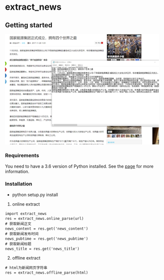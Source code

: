 # extract_news

## Getting started
![新闻图片](./doc/news.png)
### Requirements

You need to have a 3.6 version of Python installed. See the  [page](https://www.python.org/) for more information.

### Installation

* python setup.py install
1. online extract

```
import extract_news
res = extract_news.online_parse(url)
# 获取新闻正文
news_content = res.get('news_content')
# 获取新闻发布时间
news_pubtime = res.get('news_pubtime')
# 获取新闻标题
news_title = res.get('news_title')
```

2. offline extract
```
# html为新闻网页字符串
res = extract_news.offline_parse(html)
```
